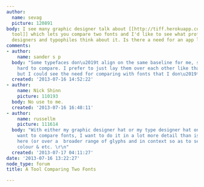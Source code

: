 ```yaml
---
author:
  name: sevag
  picture: 120891
body: I see many graphic designer talk about [[http://tiff.herokuapp.com/|this new
  tool]] which lets you compare two fonts and I'd like to see what professional type
  designers and typophiles think about it. Is there a need for an app like this?
comments:
- author:
    name: sander s p
  body: "Some typefaces don\u2019t align on the same baseline for me, so they\u2019re
    hard to compare. I prefer to just lay them over each other like that in Illustrator,
    but I could see the need for comparing with fonts that I don\u2019t own."
  created: '2013-07-16 14:52:22'
- author:
    name: Nick Shinn
    picture: 110193
  body: No use to me.
  created: '2013-07-16 16:48:11'
- author:
    name: russellm
    picture: 111614
  body: "With either my graphic designer hat or my type designer hat on, anytime I
    want to compare fonts, I want to do it in a lot more detail than is available
    here (or over a  broader range of glyphs and in context so as to see metrics,
    colour & etc. \r\n"
  created: '2013-07-17 04:11:27'
date: '2013-07-16 13:22:27'
node_type: forum
title: A Tool Comparing Two Fonts

---
```


